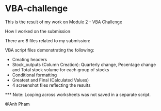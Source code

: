 # VBA-challenge

This is the result of my work on Module 2 - VBA Challenge

How I worked on the submission

There are 8 files related to my submission:

VBA script files demonstrating the following:
- Creating headers
- Stock_outputs (Column Creation): Quarterly change, Pecentage change and Total stock volume for each group of stocks
- Conditional formatting
- Greatest and Final (Calculated Values)
- 4 screenshot files reflecting the results

*** Note: Looping across worksheets was not saved in a separate script.

@Anh Pham
